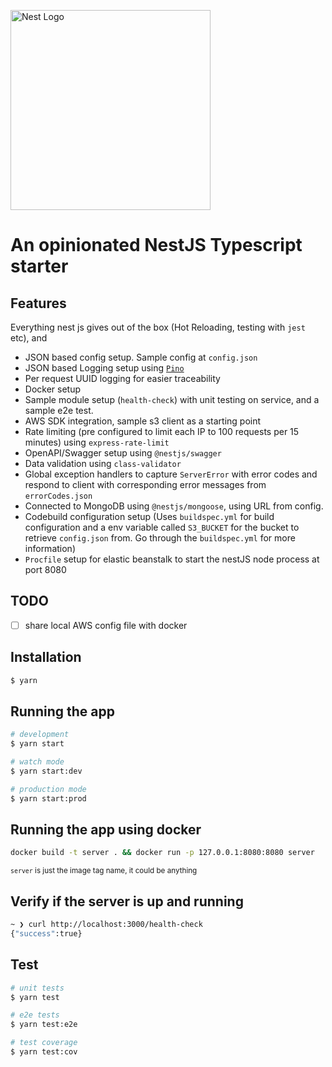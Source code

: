 <p>
  <a href="http://nestjs.com/" target="blank"><img src="https://nestjs.com/img/logo_text.svg" width="320" alt="Nest Logo" /></a>
</p>

# An opinionated NestJS Typescript starter

## Features

Everything nest js gives out of the box (Hot Reloading, testing with `jest` etc), and

- JSON based config setup. Sample config at `config.json`
- JSON based Logging setup using [`Pino`](https://www.npmjs.com/package/pino)
- Per request UUID logging for easier traceability
- Docker setup
- Sample module setup (`health-check`) with unit testing on service, and a sample e2e test.
- AWS SDK integration, sample s3 client as a starting point
- Rate limiting (pre configured to limit each IP to 100 requests per 15 minutes) using `express-rate-limit`
- OpenAPI/Swagger setup using `@nestjs/swagger`
- Data validation using `class-validator`
- Global exception handlers to capture `ServerError` with error codes and respond to client with corresponding error messages from `errorCodes.json`
- Connected to MongoDB using `@nestjs/mongoose`, using URL from config.
- Codebuild configuration setup (Uses `buildspec.yml` for build configuration and a env variable called `S3_BUCKET` for the bucket to retrieve `config.json` from. Go through the `buildspec.yml` for more information)
- `Procfile` setup for elastic beanstalk to start the nestJS node process at port 8080  

## TODO

- [ ] share local AWS config file with docker

## Installation

```bash
$ yarn
```

## Running the app

```bash
# development
$ yarn start

# watch mode
$ yarn start:dev

# production mode
$ yarn start:prod
```

## Running the app using docker

```bash
docker build -t server . && docker run -p 127.0.0.1:8080:8080 server 
```
<small>`server` is just the image tag name, it could be anything</small>

## Verify if the server is up and running

```bash
~ ❯ curl http://localhost:3000/health-check
{"success":true}
```

## Test

```bash
# unit tests
$ yarn test

# e2e tests
$ yarn test:e2e

# test coverage
$ yarn test:cov
```

